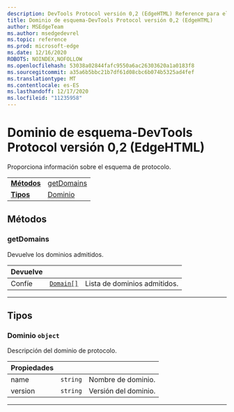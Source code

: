 ```yaml
---
description: DevTools Protocol versión 0,2 (EdgeHTML) Reference para el dominio de esquema. Proporciona información sobre el esquema de protocolo.
title: Dominio de esquema-DevTools Protocol versión 0,2 (EdgeHTML)
author: MSEdgeTeam
ms.author: msedgedevrel
ms.topic: reference
ms.prod: microsoft-edge
ms.date: 12/16/2020
ROBOTS: NOINDEX,NOFOLLOW
ms.openlocfilehash: 53038a02844fafc9550a6ac26303620a1a0183f8
ms.sourcegitcommit: a35a6b5bbc21b7df61d08cbc6b074b5325ad4fef
ms.translationtype: MT
ms.contentlocale: es-ES
ms.lasthandoff: 12/17/2020
ms.locfileid: "11235958"
---
```

# Dominio de esquema-DevTools Protocol versión 0,2 (EdgeHTML)  

Proporciona información sobre el esquema de protocolo.

| | |
|-|-|
| [**Métodos**](#methods) | [getDomains](#getdomains) |
| [**Tipos**](#types) | [Dominio](#domain) |
## Métodos

### getDomains
Devuelve los dominios admitidos.

<table>
    <thead>
        <tr>
            <th>Devuelve</th>
            <th></th>
            <th></th>
        </tr>
    </thead>
    <tbody>
        <tr>
            <td>Confíe</td>
            <td><a href="#domain"><code class="flyout">Domain[]</code></a></td>
            <td>Lista de dominios admitidos.</td>
        </tr>
    </tbody>
</table>
</p>

---

## Tipos

### <a name="domain"></a> Dominio `object`

Descripción del dominio de protocolo.

<table>
    <thead>
        <tr>
            <th>Propiedades</th>
            <th></th>
            <th></th>
        </tr>
    </thead>
    <tbody>
        <tr>
            <td>name</td>
            <td><code class="flyout">string</code></td>
            <td>Nombre de dominio.</td>
        </tr>
        <tr>
            <td>version</td>
            <td><code class="flyout">string</code></td>
            <td>Versión del dominio.</td>
        </tr>
    </tbody>
</table>
</p>

---
